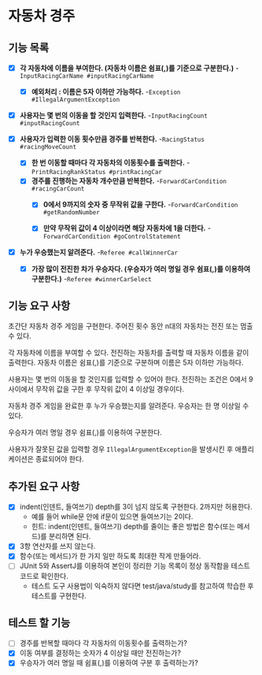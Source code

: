 # 자동차 경주

## 기능 목록

- [x] **각 자동차에 이름을 부여한다. (자동차 이름은 쉼표(,)를 기준으로 구분한다.)** -`InputRacingCarName #inputRacingCarName`
  - [x] **예외처리 : 이름은 5자 이하만 가능하다.** -`Exception #IllegalArgumentException`
- [x] **사용자는 몇 번의 이동을 할 것인지 입력한다.** -`InputRacingCount #inputRacingCount`


- [x] **사용자가 입력한 이동 횟수만큼 경주를 반복한다.** -`RacingStatus #racingMoveCount`
  - [x] **한 번 이동할 때마다 각 자동차의 이동횟수를 출력한다.** -`PrintRacingRankStatus #printRacingCar`
  - [x] **경주를 진행하는 자동차 개수만큼 반복한다.** -`ForwardCarCondition #racingCarCount`
    - [x] **0에서 9까지의 숫자 중 무작위 값을 구한다.** -`ForwardCarCondition #getRandomNumber`
    - [x] **만약 무작위 값이 4 이상이라면 해당 자동차에 1을 더한다.** -`ForwardCarCondition #goControlStatement`


- [x] **누가 우승했는지 알려준다.** -`Referee #callWinnerCar`
  - [x] **가장 많이 전진한 차가 우승자다. (우승자가 여러 명일 경우 쉼표(,)를 이용하여 구분한다.)** -`Referee #winnerCarSelect`


## 기능 요구 사항

초간단 자동차 경주 게임을 구현한다.
주어진 횟수 동안 n대의 자동차는 전진 또는 멈출 수 있다.

각 자동차에 이름을 부여할 수 있다. 전진하는 자동차를 출력할 때 자동차 이름을 같이 출력한다.
자동차 이름은 쉼표(,)를 기준으로 구분하며 이름은 5자 이하만 가능하다.

사용자는 몇 번의 이동을 할 것인지를 입력할 수 있어야 한다.
전진하는 조건은 0에서 9 사이에서 무작위 값을 구한 후 무작위 값이 4 이상일 경우이다.

자동차 경주 게임을 완료한 후 누가 우승했는지를 알려준다. 우승자는 한 명 이상일 수 있다.

우승자가 여러 명일 경우 쉼표(,)를 이용하여 구분한다.

사용자가 잘못된 값을 입력할 경우 `IllegalArgumentException`을 발생시킨 후 애플리케이션은 종료되어야 한다.


## 추가된 요구 사항
- [x] indent(인덴트, 들여쓰기) depth를 3이 넘지 않도록 구현한다. 2까지만 허용한다.
  - 예를 들어 while문 안에 if문이 있으면 들여쓰기는 2이다.
  - 힌트: indent(인덴트, 들여쓰기) depth를 줄이는 좋은 방법은 함수(또는 메서드)를 분리하면 된다.
- [x] 3항 연산자를 쓰지 않는다.
- [x] 함수(또는 메서드)가 한 가지 일만 하도록 최대한 작게 만들어라.
- [ ] JUnit 5와 AssertJ를 이용하여 본인이 정리한 기능 목록이 정상 동작함을 테스트 코드로 확인한다.
  - 테스트 도구 사용법이 익숙하지 않다면 test/java/study를 참고하여 학습한 후 테스트를 구현한다.


## 테스트 할 기능
- [ ] 경주를 반복할 때마다 각 자동차의 이동횟수를 출력하는가?
- [x] 이동 여부를 결정하는 숫자가 4 이상일 때만 전진하는가?
- [x] 우승자가 여러 명일 때 쉼표(,)를 이용하여 구분 후 출력하는가?